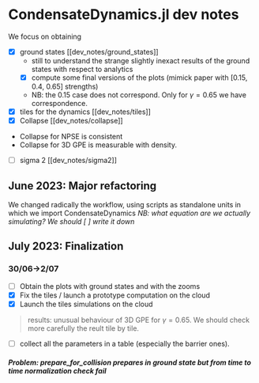 # CondensateDynamics.jl dev notes
 We focus on obtaining
 - [x] ground states
[[dev_notes/ground_states]]
    - still to understand the strange slightly inexact results of the ground states with respect to analytics
    - [x] compute some final versions of the plots (mimick paper with [0.15, 0.4, 0.65] strengths)
    - NB: the 0.15 case does not correspond. Only for $\gamma = 0.65$ we have correspondence.
 - [x] tiles for the dynamics
[[dev_notes/tiles]]
- [x] Collapse 
[[dev_notes/collapse]]
 - Collapse for NPSE is consistent
 - Collapse for 3D GPE is measurable with density.
 - [ ] sigma 2
[[dev_notes/sigma2]]
## June 2023: Major refactoring
We changed radically the workflow, using scripts as standalone units in which we import CondensateDynamics
_NB: what equation are we actually simulating? We should [ ] write it down_

## July 2023: Finalization
### 30/06->2/07
- [ ] Obtain the plots with ground states and with the zooms
- [x] Fix the tiles / launch a prototype computation on the cloud
- [x] Launch the tiles simulations on the cloud
> results: unusual behaviour of 3D GPE for $\gamma=0.65$. We should check more carefully the reult tile by tile.
- [ ] collect all the parameters in a table (especially the barrier ones).
##### Problem: prepare_for_collision prepares in ground state but from time to time normalization check fail

